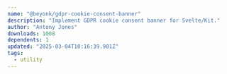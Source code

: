 ```yaml
---
name: "@beyonk/gdpr-cookie-consent-banner"
description: "Implement GDPR cookie consent banner for Svelte/Kit."
author: "Antony Jones"
downloads: 1008
dependents: 1
updated: "2025-03-04T10:16:39.901Z"
tags: 
  - utility
---
```

